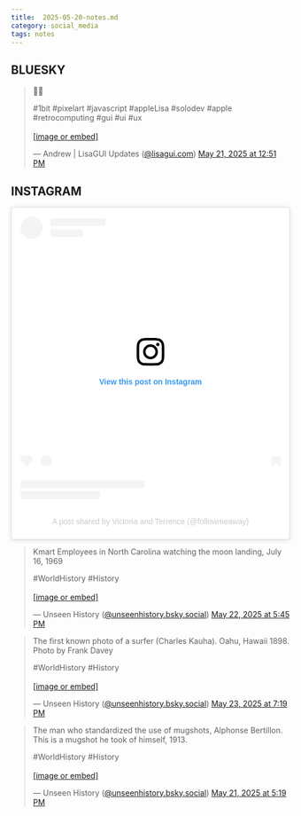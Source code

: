 ```yaml
---
title:  2025-05-20-notes.md
category: social_media
tags: notes
---
```

## BLUESKY
<blockquote class="bluesky-embed" data-bluesky-uri="at://did:plc:6c7u7esym7o7jlljfueczrzg/app.bsky.feed.post/3lpp2q6ssgc2h" data-bluesky-cid="bafyreie4mz2m4bc6pqmd4z3lx3ddm3hj7e5gbo42z2oabmocmkjduud6fi" data-bluesky-embed-color-mode="system"><p lang="en">💛😀

#1bit #pixelart #javascript #appleLisa #solodev #apple #retrocomputing #gui #ui #ux<br><br><a href="https://bsky.app/profile/did:plc:6c7u7esym7o7jlljfueczrzg/post/3lpp2q6ssgc2h?ref_src=embed">[image or embed]</a></p>&mdash; Andrew | LisaGUI Updates (<a href="https://bsky.app/profile/did:plc:6c7u7esym7o7jlljfueczrzg?ref_src=embed">@lisagui.com</a>) <a href="https://bsky.app/profile/did:plc:6c7u7esym7o7jlljfueczrzg/post/3lpp2q6ssgc2h?ref_src=embed">May 21, 2025 at 12:51 PM</a></blockquote><script async src="https://embed.bsky.app/static/embed.js" charset="utf-8"></script>
## INSTAGRAM
<blockquote class="instagram-media" data-instgrm-captioned data-instgrm-permalink="https://www.instagram.com/p/DJ8Aj02IgF0/?utm_source=ig_embed&amp;utm_campaign=loading" data-instgrm-version="14" style=" background:#FFF; border:0; border-radius:3px; box-shadow:0 0 1px 0 rgba(0,0,0,0.5),0 1px 10px 0 rgba(0,0,0,0.15); margin: 1px; max-width:540px; min-width:326px; padding:0; width:99.375%; width:-webkit-calc(100% - 2px); width:calc(100% - 2px);"><div style="padding:16px;"> <a href="https://www.instagram.com/p/DJ8Aj02IgF0/?utm_source=ig_embed&amp;utm_campaign=loading" style=" background:#FFFFFF; line-height:0; padding:0 0; text-align:center; text-decoration:none; width:100%;" target="_blank"> <div style=" display: flex; flex-direction: row; align-items: center;"> <div style="background-color: #F4F4F4; border-radius: 50%; flex-grow: 0; height: 40px; margin-right: 14px; width: 40px;"></div> <div style="display: flex; flex-direction: column; flex-grow: 1; justify-content: center;"> <div style=" background-color: #F4F4F4; border-radius: 4px; flex-grow: 0; height: 14px; margin-bottom: 6px; width: 100px;"></div> <div style=" background-color: #F4F4F4; border-radius: 4px; flex-grow: 0; height: 14px; width: 60px;"></div></div></div><div style="padding: 19% 0;"></div> <div style="display:block; height:50px; margin:0 auto 12px; width:50px;"><svg width="50px" height="50px" viewBox="0 0 60 60" version="1.1" xmlns="https://www.w3.org/2000/svg" xmlns:xlink="https://www.w3.org/1999/xlink"><g stroke="none" stroke-width="1" fill="none" fill-rule="evenodd"><g transform="translate(-511.000000, -20.000000)" fill="#000000"><g><path d="M556.869,30.41 C554.814,30.41 553.148,32.076 553.148,34.131 C553.148,36.186 554.814,37.852 556.869,37.852 C558.924,37.852 560.59,36.186 560.59,34.131 C560.59,32.076 558.924,30.41 556.869,30.41 M541,60.657 C535.114,60.657 530.342,55.887 530.342,50 C530.342,44.114 535.114,39.342 541,39.342 C546.887,39.342 551.658,44.114 551.658,50 C551.658,55.887 546.887,60.657 541,60.657 M541,33.886 C532.1,33.886 524.886,41.1 524.886,50 C524.886,58.899 532.1,66.113 541,66.113 C549.9,66.113 557.115,58.899 557.115,50 C557.115,41.1 549.9,33.886 541,33.886 M565.378,62.101 C565.244,65.022 564.756,66.606 564.346,67.663 C563.803,69.06 563.154,70.057 562.106,71.106 C561.058,72.155 560.06,72.803 558.662,73.347 C557.607,73.757 556.021,74.244 553.102,74.378 C549.944,74.521 548.997,74.552 541,74.552 C533.003,74.552 532.056,74.521 528.898,74.378 C525.979,74.244 524.393,73.757 523.338,73.347 C521.94,72.803 520.942,72.155 519.894,71.106 C518.846,70.057 518.197,69.06 517.654,67.663 C517.244,66.606 516.755,65.022 516.623,62.101 C516.479,58.943 516.448,57.996 516.448,50 C516.448,42.003 516.479,41.056 516.623,37.899 C516.755,34.978 517.244,33.391 517.654,32.338 C518.197,30.938 518.846,29.942 519.894,28.894 C520.942,27.846 521.94,27.196 523.338,26.654 C524.393,26.244 525.979,25.756 528.898,25.623 C532.057,25.479 533.004,25.448 541,25.448 C548.997,25.448 549.943,25.479 553.102,25.623 C556.021,25.756 557.607,26.244 558.662,26.654 C560.06,27.196 561.058,27.846 562.106,28.894 C563.154,29.942 563.803,30.938 564.346,32.338 C564.756,33.391 565.244,34.978 565.378,37.899 C565.522,41.056 565.552,42.003 565.552,50 C565.552,57.996 565.522,58.943 565.378,62.101 M570.82,37.631 C570.674,34.438 570.167,32.258 569.425,30.349 C568.659,28.377 567.633,26.702 565.965,25.035 C564.297,23.368 562.623,22.342 560.652,21.575 C558.743,20.834 556.562,20.326 553.369,20.18 C550.169,20.033 549.148,20 541,20 C532.853,20 531.831,20.033 528.631,20.18 C525.438,20.326 523.257,20.834 521.349,21.575 C519.376,22.342 517.703,23.368 516.035,25.035 C514.368,26.702 513.342,28.377 512.574,30.349 C511.834,32.258 511.326,34.438 511.181,37.631 C511.035,40.831 511,41.851 511,50 C511,58.147 511.035,59.17 511.181,62.369 C511.326,65.562 511.834,67.743 512.574,69.651 C513.342,71.625 514.368,73.296 516.035,74.965 C517.703,76.634 519.376,77.658 521.349,78.425 C523.257,79.167 525.438,79.673 528.631,79.82 C531.831,79.965 532.853,80.001 541,80.001 C549.148,80.001 550.169,79.965 553.369,79.82 C556.562,79.673 558.743,79.167 560.652,78.425 C562.623,77.658 564.297,76.634 565.965,74.965 C567.633,73.296 568.659,71.625 569.425,69.651 C570.167,67.743 570.674,65.562 570.82,62.369 C570.966,59.17 571,58.147 571,50 C571,41.851 570.966,40.831 570.82,37.631"></path></g></g></g></svg></div><div style="padding-top: 8px;"> <div style=" color:#3897f0; font-family:Arial,sans-serif; font-size:14px; font-style:normal; font-weight:550; line-height:18px;">View this post on Instagram</div></div><div style="padding: 12.5% 0;"></div> <div style="display: flex; flex-direction: row; margin-bottom: 14px; align-items: center;"><div> <div style="background-color: #F4F4F4; border-radius: 50%; height: 12.5px; width: 12.5px; transform: translateX(0px) translateY(7px);"></div> <div style="background-color: #F4F4F4; height: 12.5px; transform: rotate(-45deg) translateX(3px) translateY(1px); width: 12.5px; flex-grow: 0; margin-right: 14px; margin-left: 2px;"></div> <div style="background-color: #F4F4F4; border-radius: 50%; height: 12.5px; width: 12.5px; transform: translateX(9px) translateY(-18px);"></div></div><div style="margin-left: 8px;"> <div style=" background-color: #F4F4F4; border-radius: 50%; flex-grow: 0; height: 20px; width: 20px;"></div> <div style=" width: 0; height: 0; border-top: 2px solid transparent; border-left: 6px solid #f4f4f4; border-bottom: 2px solid transparent; transform: translateX(16px) translateY(-4px) rotate(30deg)"></div></div><div style="margin-left: auto;"> <div style=" width: 0px; border-top: 8px solid #F4F4F4; border-right: 8px solid transparent; transform: translateY(16px);"></div> <div style=" background-color: #F4F4F4; flex-grow: 0; height: 12px; width: 16px; transform: translateY(-4px);"></div> <div style=" width: 0; height: 0; border-top: 8px solid #F4F4F4; border-left: 8px solid transparent; transform: translateY(-4px) translateX(8px);"></div></div></div> <div style="display: flex; flex-direction: column; flex-grow: 1; justify-content: center; margin-bottom: 24px;"> <div style=" background-color: #F4F4F4; border-radius: 4px; flex-grow: 0; height: 14px; margin-bottom: 6px; width: 224px;"></div> <div style=" background-color: #F4F4F4; border-radius: 4px; flex-grow: 0; height: 14px; width: 144px;"></div></div></a><p style=" color:#c9c8cd; font-family:Arial,sans-serif; font-size:14px; line-height:17px; margin-bottom:0; margin-top:8px; overflow:hidden; padding:8px 0 7px; text-align:center; text-overflow:ellipsis; white-space:nowrap;"><a href="https://www.instagram.com/p/DJ8Aj02IgF0/?utm_source=ig_embed&amp;utm_campaign=loading" style=" color:#c9c8cd; font-family:Arial,sans-serif; font-size:14px; font-style:normal; font-weight:normal; line-height:17px; text-decoration:none;" target="_blank">A post shared by Victoria and Terrence (@followmeaway)</a></p></div></blockquote>
<script async src="//www.instagram.com/embed.js"></script>
<script async src="https://www.threads.com/embed.js"></script>

<blockquote class="bluesky-embed" data-bluesky-uri="at://did:plc:ttic32t6voewasvslqz6cedm/app.bsky.feed.post/3lps3ms5peg2i" data-bluesky-cid="bafyreigpbg3habzfbny76pf3uxr4a6lhm4rr22ey7putuippnh3i2z4zxq" data-bluesky-embed-color-mode="system"><p lang="">Kmart Employees in North Carolina watching the moon landing, July 16, 1969

#WorldHistory #History<br><br><a href="https://bsky.app/profile/did:plc:ttic32t6voewasvslqz6cedm/post/3lps3ms5peg2i?ref_src=embed">[image or embed]</a></p>&mdash; Unseen History (<a href="https://bsky.app/profile/did:plc:ttic32t6voewasvslqz6cedm?ref_src=embed">@unseenhistory.bsky.social</a>) <a href="https://bsky.app/profile/did:plc:ttic32t6voewasvslqz6cedm/post/3lps3ms5peg2i?ref_src=embed">May 22, 2025 at 5:45 PM</a></blockquote><script async src="https://embed.bsky.app/static/embed.js" charset="utf-8"></script>



<blockquote class="bluesky-embed" data-bluesky-uri="at://did:plc:ttic32t6voewasvslqz6cedm/app.bsky.feed.post/3lpurdw5zvt24" data-bluesky-cid="bafyreihtwidl5usw76fsnigxjwooab6xpgvsaokqfkfhi2hpv2c64sr53i" data-bluesky-embed-color-mode="system"><p lang="">The first known photo of a surfer (Charles Kauha). Oahu, Hawaii 1898. Photo by Frank Davey

#WorldHistory #History<br><br><a href="https://bsky.app/profile/did:plc:ttic32t6voewasvslqz6cedm/post/3lpurdw5zvt24?ref_src=embed">[image or embed]</a></p>&mdash; Unseen History (<a href="https://bsky.app/profile/did:plc:ttic32t6voewasvslqz6cedm?ref_src=embed">@unseenhistory.bsky.social</a>) <a href="https://bsky.app/profile/did:plc:ttic32t6voewasvslqz6cedm/post/3lpurdw5zvt24?ref_src=embed">May 23, 2025 at 7:19 PM</a></blockquote><script async src="https://embed.bsky.app/static/embed.js" charset="utf-8"></script>


<blockquote class="bluesky-embed" data-bluesky-uri="at://did:plc:ttic32t6voewasvslqz6cedm/app.bsky.feed.post/3lppjpce2zq25" data-bluesky-cid="bafyreiflufepka2vxwxkylrw72zxw4q4gyw3o4h5dcl27wibfrlqi2ox7y" data-bluesky-embed-color-mode="system"><p lang="">The man who standardized the use of mugshots, Alphonse Bertillon. This is a mugshot he took of himself, 1913.

#WorldHistory #History<br><br><a href="https://bsky.app/profile/did:plc:ttic32t6voewasvslqz6cedm/post/3lppjpce2zq25?ref_src=embed">[image or embed]</a></p>&mdash; Unseen History (<a href="https://bsky.app/profile/did:plc:ttic32t6voewasvslqz6cedm?ref_src=embed">@unseenhistory.bsky.social</a>) <a href="https://bsky.app/profile/did:plc:ttic32t6voewasvslqz6cedm/post/3lppjpce2zq25?ref_src=embed">May 21, 2025 at 5:19 PM</a></blockquote><script async src="https://embed.bsky.app/static/embed.js" charset="utf-8"></script>

